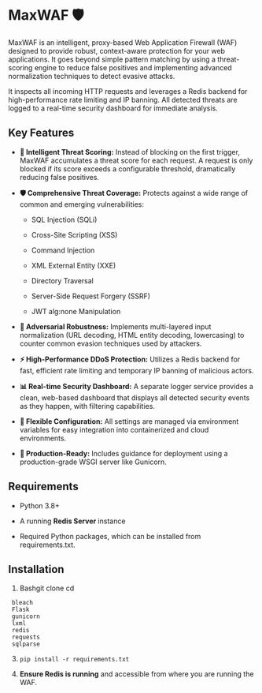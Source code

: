 MaxWAF 🛡️
==========

MaxWAF is an intelligent, proxy-based Web Application Firewall (WAF) designed to provide robust, context-aware protection for your web applications. It goes beyond simple pattern matching by using a threat-scoring engine to reduce false positives and implementing advanced normalization techniques to detect evasive attacks.

It inspects all incoming HTTP requests and leverages a Redis backend for high-performance rate limiting and IP banning. All detected threats are logged to a real-time security dashboard for immediate analysis.

Key Features
------------

*   **🧠 Intelligent Threat Scoring:** Instead of blocking on the first trigger, MaxWAF accumulates a threat score for each request. A request is only blocked if its score exceeds a configurable threshold, dramatically reducing false positives.
    
*   **🛡️ Comprehensive Threat Coverage:** Protects against a wide range of common and emerging vulnerabilities:
    
    *   SQL Injection (SQLi)
        
    *   Cross-Site Scripting (XSS)
        
    *   Command Injection
        
    *   XML External Entity (XXE)
        
    *   Directory Traversal
        
    *   Server-Side Request Forgery (SSRF)
        
    *   JWT alg:none Manipulation
        
*   **🤺 Adversarial Robustness:** Implements multi-layered input normalization (URL decoding, HTML entity decoding, lowercasing) to counter common evasion techniques used by attackers.
    
*   **⚡ High-Performance DDoS Protection:** Utilizes a Redis backend for fast, efficient rate limiting and temporary IP banning of malicious actors.
    
*   **📊 Real-time Security Dashboard:** A separate logger service provides a clean, web-based dashboard that displays all detected security events as they happen, with filtering capabilities.
    
*   **🔧 Flexible Configuration:** All settings are managed via environment variables for easy integration into containerized and cloud environments.
    
*   **🚀 Production-Ready:** Includes guidance for deployment using a production-grade WSGI server like Gunicorn.
    

Requirements
------------

*   Python 3.8+
    
*   A running **Redis Server** instance
    
*   Required Python packages, which can be installed from requirements.txt.
    

Installation
------------

1.  Bashgit clone cd
    
   ```
    bleach
    Flask
    gunicorn
    lxml
    redis
    requests
    sqlparse
   ```
    
3.  ``` pip install -r requirements.txt ```
    
4.  **Ensure Redis is running** and accessible from where you are running the WAF.
